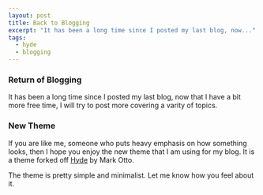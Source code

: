 ```yaml
---
layout: post
title: Back to Blogging
excerpt: "It has been a long time since I posted my last blog, now..."
tags:
  - hyde
  - blogging
---
```


### Return of Blogging
It has been a long time since I posted my last blog, now that I have a bit more free time, I will try to
post more covering a varity of topics.

### New Theme
If you are like me, someone who puts heavy emphasis on how something looks, then I hope you
enjoy the new theme that I am using for my blog. It is a theme forked off [Hyde](https://github.com/poole/hyde) by
Mark Otto.

The theme is pretty simple and minimalist. Let me know how you feel about it.


